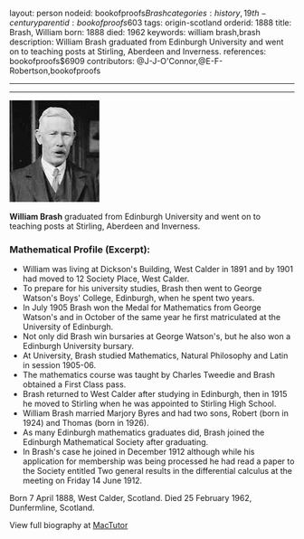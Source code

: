 layout: person
nodeid: bookofproofs$Brash
categories: history,19th-century
parentid: bookofproofs$603
tags: origin-scotland
orderid: 1888
title: Brash, William
born: 1888
died: 1962
keywords: william brash,brash
description: William Brash graduated from Edinburgh University and went on to teaching posts at Stirling, Aberdeen and Inverness.
references: bookofproofs$6909
contributors: @J-J-O'Connor,@E-F-Robertson,bookofproofs

---



---

![Brash.jpg](https://github.com/bookofproofs/bookofproofs.github.io/blob/main/_sources/_assets/images/portraits/Brash.jpg?raw=true)

**William Brash** graduated from Edinburgh University and went on to teaching posts at Stirling, Aberdeen and Inverness.

### Mathematical Profile (Excerpt):
* William was living at Dickson's Building, West Calder in 1891 and by 1901 had moved to 12 Society Place, West Calder.
* To prepare for his university studies, Brash then went to George Watson's Boys' College, Edinburgh, when he spent two years.
* In July 1905 Brash won the Medal for Mathematics from George Watson's and in October of the same year he first matriculated at the University of Edinburgh.
* Not only did Brash win bursaries at George Watson's, but he also won a Edinburgh University bursary.
* At University, Brash studied Mathematics, Natural Philosophy and Latin in session 1905-06.
* The mathematics course was taught by Charles Tweedie and Brash obtained a First Class pass.
* Brash returned to West Calder after studying in Edinburgh, then in 1915 he moved to Stirling when he was appointed to Stirling High School.
* William Brash married Marjory Byres and had two sons, Robert (born in 1924) and Thomas (born in 1926).
* As many Edinburgh mathematics graduates did, Brash joined the Edinburgh Mathematical Society after graduating.
* In Brash's case he joined in December 1912 although while his application for membership was being processed he had read a paper to the Society entitled Two general results in the differential calculus at the meeting on Friday 14 June 1912.

Born 7 April 1888, West Calder, Scotland. Died 25 February 1962, Dunfermline, Scotland.

View full biography at [MacTutor](https://mathshistory.st-andrews.ac.uk/Biographies/Brash/)
